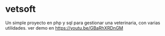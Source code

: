 
# vetsoft

Un simple proyecto en php y sql para gestionar una veterinaria, con varias utilidades.
ver demo en https://youtu.be/GBaRhXRDnGM
